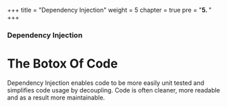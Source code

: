 +++
title = "Dependency Injection"
weight = 5
chapter = true
pre = "<b>5. </b>"
+++

### Dependency Injection

# The Botox <i class='fas fa-syringe'></i> Of Code

Dependency Injection enables code to be more easily unit tested and simplifies code usage by decoupling. Code is often cleaner, more readable and as a result more maintainable.